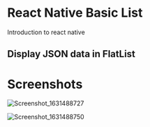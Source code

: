 # React Native Basic List
Introduction to react native 

## Display JSON data in FlatList 

# Screenshots
![Screenshot_1631488727](https://user-images.githubusercontent.com/43846857/133005871-af4d68da-6dfd-47f8-9eca-d2ac3fd50fdf.png)

![Screenshot_1631488750](https://user-images.githubusercontent.com/43846857/133005874-60c8c8aa-7b5e-4f2e-8266-e7f3ac06f897.png)
